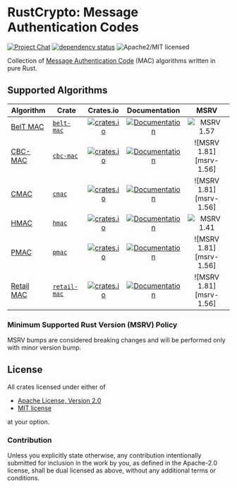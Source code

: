 # RustCrypto: Message Authentication Codes

[![Project Chat][chat-image]][chat-link]
[![dependency status][deps-image]][deps-link]
![Apache2/MIT licensed][license-image]

Collection of [Message Authentication Code][1] (MAC) algorithms written in pure Rust.

## Supported Algorithms

| Algorithm    | Crate          | Crates.io | Documentation | MSRV |
|--------------|----------------|:---------:|:-------------:|:----:|
| [BelT MAC]   | [`belt-mac`]   |   [![crates.io](https://img.shields.io/crates/v/belt-mac.svg)](https://crates.io/crates/belt-mac)   |   [![Documentation](https://docs.rs/belt-mac/badge.svg)](https://docs.rs/belt-mac)   | ![MSRV 1.57][msrv-1.57] |
| [CBC-MAC]    | [`cbc-mac`]    |    [![crates.io](https://img.shields.io/crates/v/cbc-mac.svg)](https://crates.io/crates/cbc-mac)    |    [![Documentation](https://docs.rs/cbc-mac/badge.svg)](https://docs.rs/cbc-mac)    | ![MSRV 1.81][msrv-1.56] |
| [CMAC]       | [`cmac`]       |       [![crates.io](https://img.shields.io/crates/v/cmac.svg)](https://crates.io/crates/cmac)       |       [![Documentation](https://docs.rs/cmac/badge.svg)](https://docs.rs/cmac)       | ![MSRV 1.81][msrv-1.56] |
| [HMAC]       | [`hmac`]       |       [![crates.io](https://img.shields.io/crates/v/hmac.svg)](https://crates.io/crates/hmac)       |       [![Documentation](https://docs.rs/hmac/badge.svg)](https://docs.rs/hmac)       | ![MSRV 1.41][msrv-1.41] |
| [PMAC]       | [`pmac`]       |       [![crates.io](https://img.shields.io/crates/v/pmac.svg)](https://crates.io/crates/pmac)       |       [![Documentation](https://docs.rs/pmac/badge.svg)](https://docs.rs/pmac)       | ![MSRV 1.81][msrv-1.56] |
| [Retail MAC] | [`retail-mac`] | [![crates.io](https://img.shields.io/crates/v/retail-mac.svg)](https://crates.io/crates/retail-mac) | [![Documentation](https://docs.rs/retail-mac/badge.svg)](https://docs.rs/retail-mac) | ![MSRV 1.81][msrv-1.56] |

### Minimum Supported Rust Version (MSRV) Policy

MSRV bumps are considered breaking changes and will be performed only with minor version bump.

## License

All crates licensed under either of

* [Apache License, Version 2.0](http://www.apache.org/licenses/LICENSE-2.0)
* [MIT license](http://opensource.org/licenses/MIT)

at your option.

### Contribution

Unless you explicitly state otherwise, any contribution intentionally submitted for inclusion in the work by you, as defined in the Apache-2.0 license, shall be dual licensed as above, without any additional terms or conditions.

[//]: # (badges)

[chat-image]: https://img.shields.io/badge/zulip-join_chat-blue.svg
[chat-link]: https://rustcrypto.zulipchat.com/#narrow/stream/260044-MACs
[license-image]: https://img.shields.io/badge/license-Apache2.0/MIT-blue.svg
[deps-image]: https://deps.rs/repo/github/RustCrypto/MACs/status.svg
[deps-link]: https://deps.rs/repo/github/RustCrypto/MACs
[msrv-1.41]: https://img.shields.io/badge/rustc-1.41.0+-blue.svg
[msrv-1.81]: https://img.shields.io/badge/rustc-1.56.0+-blue.svg
[msrv-1.57]: https://img.shields.io/badge/rustc-1.57.0+-blue.svg

[//]: # (crates)

[`belt-mac`]: ./belt-mac
[`cbc-mac`]: ./cbc-mac
[`cmac`]: ./cmac
[`hmac`]: ./hmac
[`pmac`]: ./pmac
[`retail-mac`]: ./retail-mac

[//]: # (footnotes)

[1]: https://en.wikipedia.org/wiki/Message_authentication_code

[//]: # (algorithms)

[BelT MAC]: https://apmi.bsu.by/assets/files/std/belt-spec371.pdf
[CBC-MAC]: https://en.wikipedia.org/wiki/CBC-MAC
[CMAC]: https://en.wikipedia.org/wiki/One-key_MAC
[HMAC]: https://en.wikipedia.org/wiki/HMAC
[PMAC]: https://en.wikipedia.org/wiki/PMAC_(cryptography)
[Retail MAC]: https://en.wikipedia.org/wiki/ISO/IEC_9797-1#MAC_algorithm_3
